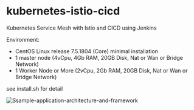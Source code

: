 # kubernetes-istio-cicd
Kubernetes Service Mesh with Istio and CICD using Jenkins

Environment:
- CentOS Linux release 7.5.1804 (Core) minimal installation
- 1 master node (4vCpu, 4Gb RAM, 20GB Disk, Nat or Wan or Bridge Network) 
- 1 Worker Node or More (2vCpu, 2Gb RAM, 20GB Disk, Nat or Wan or Bridge Network)

see install.sh for detail

![Ssample-application-architecture-and-framework](https://raw.githubusercontent.com/isnuryusuf/kubernetes-istio-cicd/master/BookInfo-all.png)

